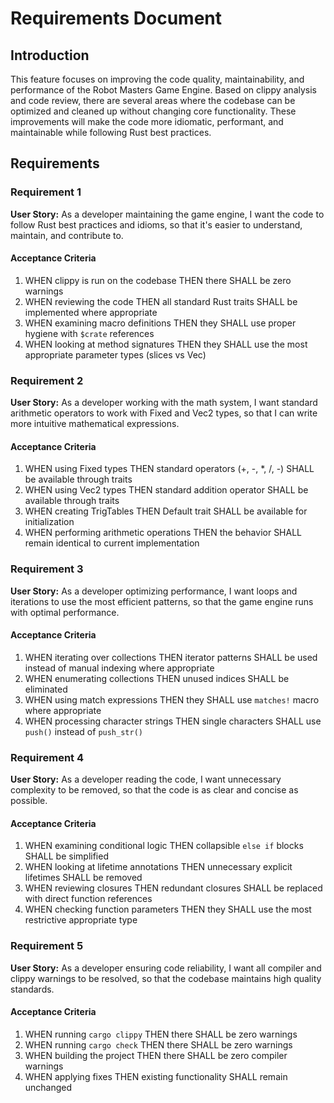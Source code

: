 # Requirements Document

## Introduction

This feature focuses on improving the code quality, maintainability, and performance of the Robot Masters Game Engine. Based on clippy analysis and code review, there are several areas where the codebase can be optimized and cleaned up without changing core functionality. These improvements will make the code more idiomatic, performant, and maintainable while following Rust best practices.

## Requirements

### Requirement 1

**User Story:** As a developer maintaining the game engine, I want the code to follow Rust best practices and idioms, so that it's easier to understand, maintain, and contribute to.

#### Acceptance Criteria

1. WHEN clippy is run on the codebase THEN there SHALL be zero warnings
2. WHEN reviewing the code THEN all standard Rust traits SHALL be implemented where appropriate
3. WHEN examining macro definitions THEN they SHALL use proper hygiene with `$crate` references
4. WHEN looking at method signatures THEN they SHALL use the most appropriate parameter types (slices vs Vec)

### Requirement 2

**User Story:** As a developer working with the math system, I want standard arithmetic operators to work with Fixed and Vec2 types, so that I can write more intuitive mathematical expressions.

#### Acceptance Criteria

1. WHEN using Fixed types THEN standard operators (+, -, \*, /, -) SHALL be available through traits
2. WHEN using Vec2 types THEN standard addition operator SHALL be available through traits
3. WHEN creating TrigTables THEN Default trait SHALL be available for initialization
4. WHEN performing arithmetic operations THEN the behavior SHALL remain identical to current implementation

### Requirement 3

**User Story:** As a developer optimizing performance, I want loops and iterations to use the most efficient patterns, so that the game engine runs with optimal performance.

#### Acceptance Criteria

1. WHEN iterating over collections THEN iterator patterns SHALL be used instead of manual indexing where appropriate
2. WHEN enumerating collections THEN unused indices SHALL be eliminated
3. WHEN using match expressions THEN they SHALL use `matches!` macro where appropriate
4. WHEN processing character strings THEN single characters SHALL use `push()` instead of `push_str()`

### Requirement 4

**User Story:** As a developer reading the code, I want unnecessary complexity to be removed, so that the code is as clear and concise as possible.

#### Acceptance Criteria

1. WHEN examining conditional logic THEN collapsible `else if` blocks SHALL be simplified
2. WHEN looking at lifetime annotations THEN unnecessary explicit lifetimes SHALL be removed
3. WHEN reviewing closures THEN redundant closures SHALL be replaced with direct function references
4. WHEN checking function parameters THEN they SHALL use the most restrictive appropriate type

### Requirement 5

**User Story:** As a developer ensuring code reliability, I want all compiler and clippy warnings to be resolved, so that the codebase maintains high quality standards.

#### Acceptance Criteria

1. WHEN running `cargo clippy` THEN there SHALL be zero warnings
2. WHEN running `cargo check` THEN there SHALL be zero warnings
3. WHEN building the project THEN there SHALL be zero compiler warnings
4. WHEN applying fixes THEN existing functionality SHALL remain unchanged
